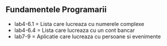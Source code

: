 ## Fundamentele Programarii
 - lab4-6.1 = Lista care lucreaza cu numerele complexe
 - lab4-6.4 = Lista care lucreaza cu un cont bancar
 - lab7-9 = Aplicatie care lucreaza cu persoane si evenimente 
